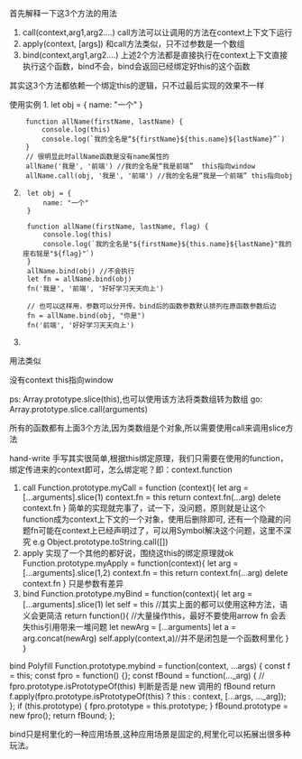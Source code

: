 首先解释一下这3个方法的用法
1. call(context,arg1,arg2....)
call方法可以让调用的方法在context上下文下运行
2. apply(context, [args])
和call方法类似，只不过参数是一个数组
3. bind(context,arg1,arg2....)
上述2个方法都是直接执行在context上下文直接执行这个函数，bind不会，bind会返回已经绑定好this的这个函数

其实这3个方法都依赖一个绑定this的逻辑，只不过最后实现的效果不一样

使用实例
1. 
        let obj = {
            name: "一个"
        }

        function allName(firstName, lastName) {
            console.log(this)
            console.log(`我的全名是“${firstName}${this.name}${lastName}”`)
        }
        // 很明显此时allName函数是没有name属性的
        allName('我是', '前端') //我的全名是“我是前端”  this指向window
        allName.call(obj, '我是', '前端') //我的全名是“我是一个前端” this指向obj
2. 
        let obj = {
            name: "一个"
        }

        function allName(firstName, lastName, flag) {
            console.log(this)
            console.log(`我的全名是"${firstName}${this.name}${lastName}"我的座右铭是"${flag}"`)
        }
        allName.bind(obj) //不会执行
        let fn = allName.bind(obj)
        fn('我是', '前端', '好好学习天天向上')

        // 也可以这样用，参数可以分开传。bind后的函数参数默认排列在原函数参数后边
        fn = allName.bind(obj, "你是")
        fn('前端', '好好学习天天向上')
3. 
用法类似

没有context this指向window

ps:
Array.prototype.slice(this),也可以使用该方法将类数组转为数组
go: Array.prototype.slice.call(arguments)

所有的函数都有上面3个方法,因为类数组是个对象,所以需要使用call来调用slice方法

hand-write
手写其实很简单,根据this绑定原理，我们只需要在使用的function，绑定传进来的context即可，怎么绑定呢？即：context.function
1. call
Function.prototype.myCall = function (context){
    let arg = [...arguments].slice(1)
    context.fn = this
    return context.fn(...arg)
    delete context.fn
}
简单的实现就完事了，试一下，没问题，原则就是让这个function成为context上下文的一个对象，使用后删除即可,
还有一个隐藏的问题fn可能在context上已经声明过了，可以用Symbol解决这个问题，这里不深究
e.g Object.prototype.toString.call([])
2. apply
实现了一个其他的都好说，围绕这this的绑定原理就ok
Function.prototype.myApply = function(context){
    let arg = [...arguments].slice(1,2)
    context.fn = this
    return context.fn(...arg)
    delete context.fn
}
只是参数有差异
3. bind
Function.prototype.myBind = function(context){
    let arg = [...arguments].slice(1)
    let self = this //其实上面的都可以使用这种方法，语义会更简洁
    return function(){ //大量操作this，最好不要使用arrow fn 会丢失this引用带来一堆问题
        let newArg = [...arguments]
        let a = arg.concat(newArg)
        self.apply(context,a)//并不是闭包是一个函数柯里化
    }
}


bind Polyfill
Function.prototype.mybind = function(context, ...args) {
    const f = this;
    const fpro = function() {};
    const fBound = function(..._arg) {
        // fpro.prototype.isPrototypeOf(this)  判断是否是 new 调用的 fBound
        return f.apply(fpro.prototype.isPrototypeOf(this)
                ? this
                : context,
                [...args, ..._arg]);
    };
    if (this.prototype) {
        fpro.prototype = this.prototype;
    }
    fBound.prototype = new fpro();
    return fBound;
};

bind只是柯里化的一种应用场景,这种应用场景是固定的,柯里化可以拓展出很多种玩法。




